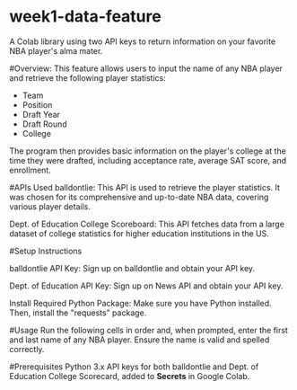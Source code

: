 # week1-data-feature
A Colab library using two API keys to return information on your favorite NBA player's alma mater. 

#Overview:
This feature allows users to input the name of any NBA player and retrieve the following player statistics:
*   Team
*   Position
*   Draft Year
*   Draft Round
*   College

The program then provides basic information on the player's college at the time they were drafted, including acceptance rate, average SAT score, and enrollment.

#APIs Used
balldontlie:
This API is used to retrieve the player statistics. It was chosen for its comprehensive and up-to-date NBA data, covering various player details.

Dept. of Education College Scoreboard:
This API fetches data from a large dataset of college statistics for higher education institutions in the US.

#Setup Instructions

balldontlie API Key: Sign up on balldontlie and obtain your API key.

Dept. of Education API Key: Sign up on News API and obtain your API key.

Install Required Python Package: Make sure you have Python installed. Then, install the "requests" package.

#Usage
Run the following cells in order and, when prompted, enter the first and last name of any NBA player. Ensure the name is valid and spelled correctly.

#Prerequisites
Python 3.x
API keys for both balldontlie and Dept. of Education College Scorecard, added to **Secrets** in Google Colab.
